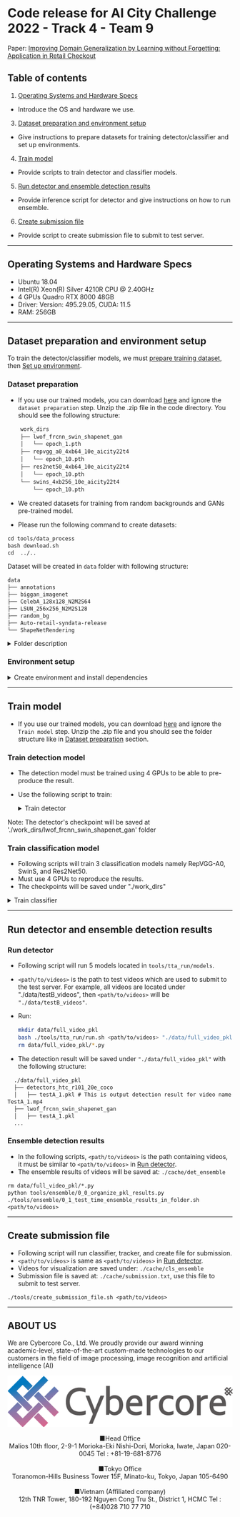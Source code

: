 # Code release for AI City Challenge 2022 - Track 4 - Team 9

Paper: [Improving Domain Generalization by Learning without Forgetting: Application in Retail Checkout](https://arxiv.org/abs/2207.05422)

## Table of contents

1. [Operating Systems and Hardware Specs](#operating-systems-and-hardware-specs)

- Introduce the OS and hardware we use.

3. [Dataset preparation and environment setup](#dataset-preparation-and-environment-setup)

- Give instructions to prepare datasets for training detector/classifier and set up environments.

4. [Train model](#train-model)

- Provide scripts to train detector and classifier models.

5. [Run detector and ensemble detection results](#run-detector-and-ensemble-detection-results)

- Provide inference script for detector and give instructions on how to run ensemble.

6. [Create submission file](#create-submission-file)

- Provide script to create submission file to submit to test server.

---

## Operating Systems and Hardware Specs

- Ubuntu 18.04
- Intel(R) Xeon(R) Silver 4210R CPU @ 2.40GHz
- 4 GPUs Quadro RTX 8000 48GB
- Driver: Version: 495.29.05, CUDA: 11.5
- RAM: 256GB

---

## Dataset preparation and environment setup

To train the detector/classifier models, we must [prepare training dataset](#dataset-preparation), then [Set up environment](#environment-setup).

### Dataset preparation

- If you use our trained models, you can download [here](http://118.69.233.170:60001/open/AICity/track4/ckpts.zip) and ignore the `dataset preparation` step. Unzip the .zip file in the code directory. You should see the following structure:

```bash
    work_dirs
    ├── lwof_frcnn_swin_shapenet_gan
    │   └── epoch_1.pth
    ├── repvgg_a0_4xb64_10e_aicity22t4
    │   └── epoch_10.pth
    ├── res2net50_4xb64_10e_aicity22t4
    │   └── epoch_10.pth
    └── swins_4xb256_10e_aicity22t4
        └── epoch_10.pth
```

- We created datasets for training from random backgrounds and GANs pre-trained model.

- Please run the following command to create datasets:

```
cd tools/data_process
bash download.sh
cd  ../..
```

Dataset will be created in `data` folder with following structure:

```
data
├── annotations
├── biggan_imagenet
├── CelebA_128x128_N2M2S64
├── LSUN_256x256_N2M2S128
├── random_bg
├── Auto-retail-syndata-release
└── ShapeNetRendering
```

<details>
  <summary>Folder description</summary>

    - "annotation" contains coco format json file for 'random_bg' images, 'random_bg' contain random backgrounds which were created to train our model.
    - "CelebA_128x128_N2M2S64" and "LSUN_256x256_N2M2S128" are folders containing random backgrounds which are created by GAN model at [COCO-GAN](https://hubert0527.github.io/COCO-GAN/).
    - "biggan_imagenet" contains random backgrounds which are created by [biggan](https://github.com/huggingface/pytorch-pretrained-BigGAN).
    - ShapeNetRendering contained ShapeNet images
    - "Auto-retail-syndata-release" contains AI city challenge dataset, please download and extract data by following organizers guide.

</details>

### Environment setup

<details>
  <summary>Create environment and install dependencies</summary>

    # create conda env
    conda create -n aicity22_track4 python=3.7 -y
    conda activate aicity22_track4
    # Install others
    conda install pytorch=1.10.0 torchvision cudatoolkit=10.2 -c pytorch -y
    conda install cython -y
    pip install click==7.1.2 openmim future tensorboard sklearn timm==0.4.12 tqdm torch_optimizer shapely scikit-learn scikit-image albumentations lap cython_bbox numba
    pip install git+https://github.com/thuyngch/cvut
    mim install mmcv-full==1.4.6 -f https://download.openmmlab.com/mmcv/dist/cu102/torch1.10.0/index.html -y
    mim install mmcls==0.21.0 -y
    mim install mmsegmentation==0.22.0 -y
    mim install mmdet==2.22.0 -y
    python setup.py develop
    pip install Pillow==6.1 # Ignore the error

</details>

---

## Train model

- If you use our trained models, you can download [here](http://118.69.233.170:60001/open/AICity/track4/ckpts.zip) and ignore the `Train model` step. Unzip the .zip file and you should see the folder structure like in [Dataset preparation](#dataset-preparation) section.

### Train detection model

- The detection model must be trained using 4 GPUs to be able to pre-produce the result.
- Use the following script to train:
  <details>
    <summary>Train detector</summary>

      #!/usr/bin/env bash
      set -e

      ## make sure GPUs are not hang
      export NCCL_P2P_DISABLE=1

      #set which GPUs will be used to train
      export CUDA_VISIBLE_DEVICES=0,1,2,3

      export CUDA_LAUNCH_BLOCKING=1
      export MKL_NUM_THREADS=1
      export PYTHONPATH="$(dirname $0)/..":$PYTHONPATH

      #path to your model config file
      CFG="configs/ccdet/track4/lwof_frcnn_swin_shapenet_gan.py"

      #Set number of GPUs will be used to train
      GPUS_NUM=4

      #Command to train our detection model
      mim train mmdet $CFG --gpus $GPUS_NUM --launcher pytorch --no-validate

  </details>

Note: The detector's checkpoint will be saved at './work_dirs/lwof_frcnn_swin_shapenet_gan' folder

### Train classification model

- Following scripts will train 3 classification models namely RepVGG-A0, SwinS, and Res2Net50.
- Must use 4 GPUs to reproduce the results.
- The checkpoints will be saved under "./work_dirs"

<details>
  <summary>Train classifier</summary>

    #!/usr/bin/env bash
    set -e

    export GPUS=4
    export NCCL_P2P_DISABLE=1
    export CUDA_VISIBLE_DEVICES=0,1,2,3

    CFG="configs/cccls/repvgg_a0_4xb64_10e_aicity22t4.py"
    WORKDIR="./work_dirs/repvgg_a0_4xb64_10e_aicity22t4"
    mim train mmcls $CFG --work-dir $WORKDIR --launcher pytorch --gpus $GPUS \
        --seed 0 --deterministic

    CFG="configs/cccls/swins_4xb256_10e_aicity22t4.py"
    WORKDIR="./work_dirs/swins_4xb256_10e_aicity22t4"
    mim train mmcls $CFG --work-dir $WORKDIR --launcher pytorch --gpus $GPUS \
        --seed 0 --deterministic

    CFG="configs/cccls/res2net50_4xb64_10e_aicity22t4.py"
    WORKDIR="./work_dirs/res2net50_4xb64_10e_aicity22t4"
    mim train mmcls $CFG --work-dir $WORKDIR --launcher pytorch --gpus $GPUS \
        --seed 0 --deterministic

</details>

---

## Run detector and ensemble detection results

### Run detector

- Following script will run 5 models located in `tools/tta_run/models`.

- `<path/to/videos>` is the path to test videos which are used to submit to the test server. For example, all videos are located under "./data/testB_videos", then `<path/to/videos>` will be `"./data/testB_videos"`.
- Run:
  ```bash
  mkdir data/full_video_pkl
  bash ./tools/tta_run/run.sh <path/to/videos> "./data/full_video_pkl"
  rm data/full_video_pkl/*.py
  ```
- The detection result will be saved under `"./data/full_video_pkl"` with the following structure:

```
  ./data/full_video_pkl
  ├── detectors_htc_r101_20e_coco
  │   ├── testA_1.pkl # This is output detection result for video name TestA_1.mp4
  ├── lwof_frcnn_swin_shapenet_gan
  │   ├── testA_1.pkl
  ...
```

### Ensemble detection results

- In the following scripts, `<path/to/videos>` is the path containing videos, it must be similar to `<path/to/videos>` in [Run detector](#run-detector).
- The ensemble results of videos will be saved at: `./cache/det_ensemble`

```
rm data/full_video_pkl/*.py
python tools/ensemble/0_0_organize_pkl_results.py
./tools/ensemble/0_1_test_time_ensemble_results_in_folder.sh <path/to/videos>
```

---

## Create submission file

- Following script will run classifier, tracker, and create file for submission.
- `<path/to/videos>` is same as `<path/to/videos>` in [Run detector](#run-detector).
- Videos for visualization are saved under: `./cache/cls_ensemble`
- Submission file is saved at: `./cache/submission.txt`, use this file to submit to test server.

```
./tools/create_submission_file.sh <path/to/videos>
```

---

## ABOUT US

We are Cybercore Co., Ltd. We proudly provide our award winning academic-level, state-of-the-art custom-made technologies to our customers in the field of image processing, image recognition and artificial intelligence (AI)

<p align="center">
  <img src="imgs/logo_cybercore.png">
</p>

<p align="center">
    ■Head Office <br />
    Malios 10th floor,
    2-9-1 Morioka-Eki Nishi-Dori,
    Morioka, Iwate, Japan 020-0045
    Tel : +81-19-681-8776 <br /><br />
    ■Tokyo Office <br />
    Toranomon-Hills Business Tower 15F,
    Minato-ku, Tokyo,  Japan 105-6490<br /><br />
    ■Vietnam (Affiliated company) <br />
    12th TNR Tower, 180-192 Nguyen Cong Tru St., District 1, HCMC
    Tel : (+84)028 710 77 710
</p>
